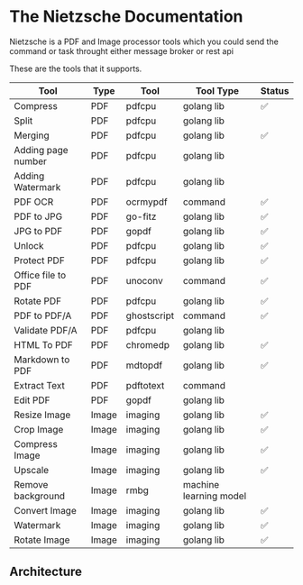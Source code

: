 # The Nietzsche Documentation

Nietzsche is a PDF and Image processor tools which you could send the command or task throught either message broker or rest api

These are the tools that it supports.

| Tool               | Type  | Tool        | Tool Type              | Status |
| ------------------ | ----- | ----------- | ---------------------- | ------ |
| Compress           | PDF   | pdfcpu      | golang lib             | ✅     |
| Split              | PDF   | pdfcpu      | golang lib             |        |
| Merging            | PDF   | pdfcpu      | golang lib             | ✅     |
| Adding page number | PDF   | pdfcpu      | golang lib             |        |
| Adding Watermark   | PDF   | pdfcpu      | golang lib             |        |
| PDF OCR            | PDF   | ocrmypdf    | command                | ✅     |
| PDF to JPG         | PDF   | go-fitz     | golang lib             | ✅     |
| JPG to PDF         | PDF   | gopdf       | golang lib             | ✅     |
| Unlock             | PDF   | pdfcpu      | golang lib             | ✅     |
| Protect PDF        | PDF   | pdfcpu      | golang lib             | ✅     |
| Office file to PDF | PDF   | unoconv     | command                | ✅     |
| Rotate PDF         | PDF   | pdfcpu      | golang lib             | ✅     |
| PDF to PDF/A       | PDF   | ghostscript | command                | ✅     |
| Validate PDF/A     | PDF   | pdfcpu      | golang lib             |        |
| HTML To PDF        | PDF   | chromedp    | golang lib             | ✅     |
| Markdown to PDF    | PDF   | mdtopdf     | golang lib             | ✅     |
| Extract Text       | PDF   | pdftotext   | command                |        |
| Edit PDF           | PDF   | gopdf       | golang lib             |        |
| Resize Image       | Image | imaging     | golang lib             | ✅     |
| Crop Image         | Image | imaging     | golang lib             | ✅     |
| Compress Image     | Image | imaging     | golang lib             | ✅     |
| Upscale            | Image | imaging     | golang lib             | ✅     |
| Remove background  | Image | rmbg        | machine learning model |        |
| Convert Image      | Image | imaging     | golang lib             | ✅     |
| Watermark          | Image | imaging     | golang lib             | ✅     |
| Rotate Image       | Image | imaging     | golang lib             | ✅     |

## Architecture
